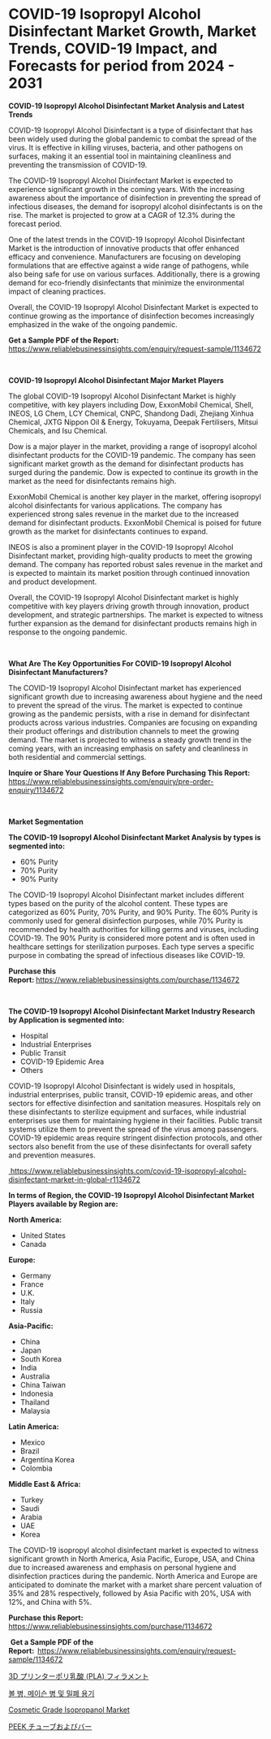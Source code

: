 <p><h1>COVID-19 Isopropyl Alcohol Disinfectant Market Growth, Market Trends, COVID-19 Impact, and Forecasts for period from 2024 - 2031</h1></p><p><strong>COVID-19 Isopropyl Alcohol Disinfectant Market Analysis and Latest Trends</strong></p>
<p><p>COVID-19 Isopropyl Alcohol Disinfectant is a type of disinfectant that has been widely used during the global pandemic to combat the spread of the virus. It is effective in killing viruses, bacteria, and other pathogens on surfaces, making it an essential tool in maintaining cleanliness and preventing the transmission of COVID-19.</p><p>The COVID-19 Isopropyl Alcohol Disinfectant Market is expected to experience significant growth in the coming years. With the increasing awareness about the importance of disinfection in preventing the spread of infectious diseases, the demand for isopropyl alcohol disinfectants is on the rise. The market is projected to grow at a CAGR of 12.3% during the forecast period.</p><p>One of the latest trends in the COVID-19 Isopropyl Alcohol Disinfectant Market is the introduction of innovative products that offer enhanced efficacy and convenience. Manufacturers are focusing on developing formulations that are effective against a wide range of pathogens, while also being safe for use on various surfaces. Additionally, there is a growing demand for eco-friendly disinfectants that minimize the environmental impact of cleaning practices.</p><p>Overall, the COVID-19 Isopropyl Alcohol Disinfectant Market is expected to continue growing as the importance of disinfection becomes increasingly emphasized in the wake of the ongoing pandemic.</p></p>
<p><strong>Get a Sample PDF of the Report:&nbsp;</strong> <a href="https://www.reliablebusinessinsights.com/enquiry/request-sample/1134672">https://www.reliablebusinessinsights.com/enquiry/request-sample/1134672</a></p>
<p>&nbsp;</p>
<p><strong>COVID-19 Isopropyl Alcohol Disinfectant Major Market Players</strong></p>
<p><p>The global COVID-19 Isopropyl Alcohol Disinfectant Market is highly competitive, with key players including Dow, ExxonMobil Chemical, Shell, INEOS, LG Chem, LCY Chemical, CNPC, Shandong Dadi, Zhejiang Xinhua Chemical, JXTG Nippon Oil & Energy, Tokuyama, Deepak Fertilisers, Mitsui Chemicals, and Isu Chemical.</p><p>Dow is a major player in the market, providing a range of isopropyl alcohol disinfectant products for the COVID-19 pandemic. The company has seen significant market growth as the demand for disinfectant products has surged during the pandemic. Dow is expected to continue its growth in the market as the need for disinfectants remains high.</p><p>ExxonMobil Chemical is another key player in the market, offering isopropyl alcohol disinfectants for various applications. The company has experienced strong sales revenue in the market due to the increased demand for disinfectant products. ExxonMobil Chemical is poised for future growth as the market for disinfectants continues to expand.</p><p>INEOS is also a prominent player in the COVID-19 Isopropyl Alcohol Disinfectant market, providing high-quality products to meet the growing demand. The company has reported robust sales revenue in the market and is expected to maintain its market position through continued innovation and product development.</p><p>Overall, the COVID-19 Isopropyl Alcohol Disinfectant market is highly competitive with key players driving growth through innovation, product development, and strategic partnerships. The market is expected to witness further expansion as the demand for disinfectant products remains high in response to the ongoing pandemic.</p></p>
<p>&nbsp;</p>
<p><strong>What Are The Key Opportunities For COVID-19 Isopropyl Alcohol Disinfectant Manufacturers?</strong></p>
<p><p>The COVID-19 Isopropyl Alcohol Disinfectant market has experienced significant growth due to increasing awareness about hygiene and the need to prevent the spread of the virus. The market is expected to continue growing as the pandemic persists, with a rise in demand for disinfectant products across various industries. Companies are focusing on expanding their product offerings and distribution channels to meet the growing demand. The market is projected to witness a steady growth trend in the coming years, with an increasing emphasis on safety and cleanliness in both residential and commercial settings.</p></p>
<p><strong>Inquire or Share Your Questions If Any Before Purchasing This Report:</strong> <a href="https://www.reliablebusinessinsights.com/enquiry/pre-order-enquiry/1134672">https://www.reliablebusinessinsights.com/enquiry/pre-order-enquiry/1134672</a></p>
<p>&nbsp;</p>
<p><strong>Market Segmentation</strong></p>
<p><strong>The COVID-19 Isopropyl Alcohol Disinfectant Market Analysis by types is segmented into:</strong></p>
<p><ul><li>60% Purity</li><li>70% Purity</li><li>90% Purity</li></ul></p>
<p><p>The COVID-19 Isopropyl Alcohol Disinfectant market includes different types based on the purity of the alcohol content. These types are categorized as 60% Purity, 70% Purity, and 90% Purity. The 60% Purity is commonly used for general disinfection purposes, while 70% Purity is recommended by health authorities for killing germs and viruses, including COVID-19. The 90% Purity is considered more potent and is often used in healthcare settings for sterilization purposes. Each type serves a specific purpose in combating the spread of infectious diseases like COVID-19.</p></p>
<p><strong>Purchase this Report:&nbsp;</strong><a href="https://www.reliablebusinessinsights.com/purchase/1134672">https://www.reliablebusinessinsights.com/purchase/1134672</a></p>
<p>&nbsp;</p>
<p><strong>The COVID-19 Isopropyl Alcohol Disinfectant Market Industry Research by Application is segmented into:</strong></p>
<p><ul><li>Hospital</li><li>Industrial Enterprises</li><li>Public Transit</li><li>COVID-19 Epidemic Area</li><li>Others</li></ul></p>
<p><p>COVID-19 Isopropyl Alcohol Disinfectant is widely used in hospitals, industrial enterprises, public transit, COVID-19 epidemic areas, and other sectors for effective disinfection and sanitation measures. Hospitals rely on these disinfectants to sterilize equipment and surfaces, while industrial enterprises use them for maintaining hygiene in their facilities. Public transit systems utilize them to prevent the spread of the virus among passengers. COVID-19 epidemic areas require stringent disinfection protocols, and other sectors also benefit from the use of these disinfectants for overall safety and prevention measures.</p></p>
<p><a href="https://www.reliablebusinessinsights.com/covid-19-isopropyl-alcohol-disinfectant-market-in-global-r1134672">&nbsp;https://www.reliablebusinessinsights.com/covid-19-isopropyl-alcohol-disinfectant-market-in-global-r1134672</a></p>
<p><strong>In terms of Region, the COVID-19 Isopropyl Alcohol Disinfectant Market Players available by Region are:</strong></p>
<p>
    <p> <strong> North America: </strong>
        <ul>
            <li>United States</li>
            <li>Canada</li>
        </ul>
        </p> 
    <p> <strong> Europe: </strong>
        <ul>
            <li>Germany</li>
            <li>France</li>
            <li>U.K.</li>
            <li>Italy</li>
            <li>Russia</li>
        </ul>
        </p> 
    <p> <strong> Asia-Pacific: </strong>
        <ul>
            <li>China</li>
            <li>Japan</li>
            <li>South Korea</li>
            <li>India</li>
            <li>Australia</li>
            <li>China Taiwan</li>
            <li>Indonesia</li>
            <li>Thailand</li>
            <li>Malaysia</li>
        </ul>
        </p> 
    <p> <strong> Latin America: </strong>
        <ul>
            <li>Mexico</li>
            <li>Brazil</li>
            <li>Argentina Korea</li>
            <li>Colombia</li>
        </ul>
        </p> 
    <p> <strong> Middle East & Africa: </strong>
        <ul>
            <li>Turkey</li>
            <li>Saudi</li>
            <li>Arabia</li>
            <li>UAE</li>
            <li>Korea</li>
        </ul>
    </p>
    </p>
<p><p>The COVID-19 isopropyl alcohol disinfectant market is expected to witness significant growth in North America, Asia Pacific, Europe, USA, and China due to increased awareness and emphasis on personal hygiene and disinfection practices during the pandemic. North America and Europe are anticipated to dominate the market with a market share percent valuation of 35% and 28% respectively, followed by Asia Pacific with 20%, USA with 12%, and China with 5%.</p></p>
<p><strong>Purchase this Report: </strong><a href="https://www.reliablebusinessinsights.com/purchase/1134672">https://www.reliablebusinessinsights.com/purchase/1134672</a></p>
<p>&nbsp;<strong>Get a Sample PDF of the Report:&nbsp;&nbsp;</strong><a href="https://www.reliablebusinessinsights.com/enquiry/request-sample/1134672">https://www.reliablebusinessinsights.com/enquiry/request-sample/1134672</a></p>
<p><strong></strong></p>
<p><p><a href="https://github.com/TerrellConn/Market-Research-Report-List-1/blob/main/7915392104249.md">3D プリンターポリ乳酸 (PLA) フィラメント</a></p><p><a href="https://github.com/AnthonyWratten/Market-Research-Report-List-1/blob/main/371989497732.md">볼 병, 메이슨 병 및 밀폐 용기</a></p><p><a href="https://github.com/HenrietteMills1/Market-Research-Report-List-1/blob/main/cosmetic-grade-isopropanol-market.md">Cosmetic Grade Isopropanol Market</a></p><p><a href="https://github.com/RandallRunte2023/Market-Research-Report-List-1/blob/main/9526385104250.md">PEEK チューブおよびバー</a></p></p>